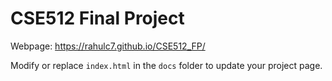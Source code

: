 
# CSE512 Final Project

Webpage: https://rahulc7.github.io/CSE512_FP/

Modify or replace `index.html` in the `docs` folder to update your project page.
